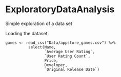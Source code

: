 # ExploratoryDataAnalysis
Simple exploration of a data set

Loading the dataset
```{r}
games <- read_csv("Data/appstore_games.csv") %>% 
          select(Name, 
                 `Average User Rating`, 
                 `User Rating Count`, 
                 Price, 
                 Developer, 
                 `Original Release Date`)  
```
